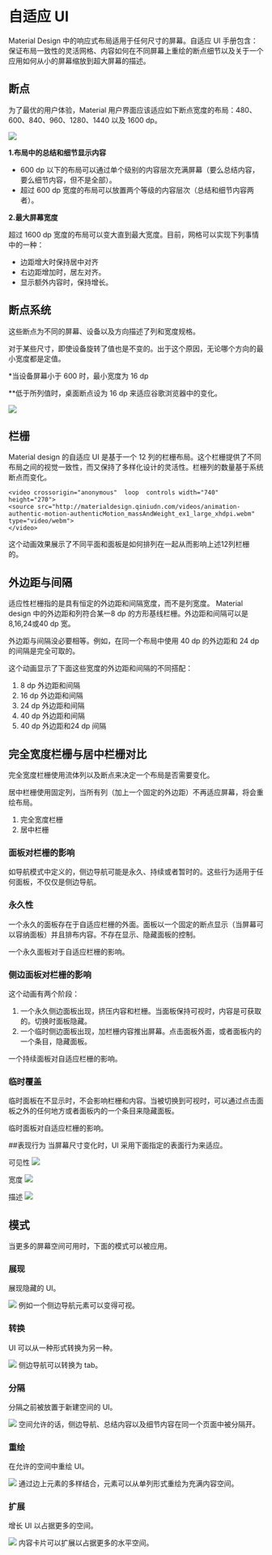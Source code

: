 # 自适应 UI
Material Design 中的响应式布局适用于任何尺寸的屏幕。自适应 UI 手册包含：保证布局一致性的灵活网格、内容如何在不同屏幕上重绘的断点细节以及关于一个应用如何从小的屏幕缩放到超大屏幕的描述。

## 断点
为了最优的用户体验，Material 用户界面应该适应如下断点宽度的布局：480、600、840、960、1280、1440 以及 1600 dp。

![](https://github.com/zhaochong/material-design/blob/master/images/5_1.png)

**1.布局中的总结和细节显示内容**

- 600 dp 以下的布局可以通过单个级别的内容层次充满屏幕（要么总结内容，要么细节内容，但不是全部）。
- 超过 600 dp 宽度的布局可以放置两个等级的内容层次（总结和细节内容两者）。

**2.最大屏幕宽度**

超过 1600 dp 宽度的布局可以变大直到最大宽度。目前，网格可以实现下列事情中的一种：
- 边距增大时保持居中对齐
- 右边距增加时，居左对齐。
- 显示额外内容时，保持增长。

## 断点系统
这些断点为不同的屏幕、设备以及方向描述了列和宽度规格。

对于某些尺寸，即使设备旋转了值也是不变的。出于这个原因，无论哪个方向的最小宽度都是定值。

*当设备屏幕小于 600 时，最小宽度为 16 dp

**低于所列值时，桌面断点设为 16 dp 来适应谷歌浏览器中的变化。

![](https://github.com/zhaochong/material-design/blob/master/images/5_2.png)

## 栏栅
Material design 的自适应 UI 是基于一个 12 列的栏栅布局。这个栏栅提供了不同布局之间的视觉一致性，而又保持了多样化设计的灵活性。栏栅列的数量基于系统断点而变化。

```
<video crossorigin="anonymous"  loop  controls width="740" height="270">
<source src="http://materialdesign.qiniudn.com/videos/animation-authentic-motion-authenticMotion_massAndWeight_ex1_large_xhdpi.webm" type="video/webm">
</video>
```
这个动画效果展示了不同平面和面板是如何排列在一起从而影响上述12列栏栅的。

## 外边距与间隔
适应性栏栅指的是具有恒定的外边距和间隔宽度，而不是列宽度。 Material design 中的外边距和列符合某一8 dp 的方形基线栏栅。外边距和间隔可以是8,16,24或40 dp 宽。

外边距与间隔没必要相等。例如，在同一个布局中使用 40 dp 的外边距和 24 dp 的间隔是完全可取的。

这个动画显示了下面这些宽度的外边距和间隔的不同搭配：
1. 8 dp 外边距和间隔
2. 16 dp 外边距和间隔
3. 24 dp 外边距和间隔
4. 40 dp 外边距和间隔
5. 40 dp 外边距和24 dp 间隔

## 完全宽度栏栅与居中栏栅对比
完全宽度栏栅使用流体列以及断点来决定一个布局是否需要变化。

居中栏栅使用固定列，当所有列（加上一个固定的外边距）不再适应屏幕，将会重绘布局。

1. 完全宽度栏栅
2. 居中栏栅

### 面板对栏栅的影响
如导航模式中定义的，侧边导航可能是永久、持续或者暂时的。这些行为适用于任何面板，不仅仅是侧边导航。

### 永久性
一个永久的面板存在于自适应栏栅的外面。面板以一个固定的断点显示（当屏幕可以容纳面板）并且排布内容。不存在显示、隐藏面板的控制。

一个永久面板对于自适应栏栅的影响。

### 侧边面板对栏栅的影响
这个动画有两个阶段：
1. 一个永久侧边面板出现，挤压内容和栏栅。当面板保持可视时，内容是可获取的。切换时面板隐藏。
2. 一个临时侧边面板出现，加栏栅内容推出屏幕。点击面板外面，或者面板内的一个条目，隐藏面板。

一个持续面板对自适应栏栅的影响。


### 临时覆盖
临时面板在不显示时，不会影响栏栅和内容。当被切换到可视时，可以通过点击面板之外的任何地方或者面板内的一个条目来隐藏面板。


临时面板对自适应栏栅的影响。

##表现行为
当屏幕尺寸变化时，UI 采用下面指定的表面行为来适应。

可见性
![](https://github.com/zhaochong/material-design/blob/master/images/5_4.png)

宽度
![](https://github.com/zhaochong/material-design/blob/master/images/5_5.png)

描述
![](https://github.com/zhaochong/material-design/blob/master/images/5_6.png)

## 模式
当更多的屏幕空间可用时，下面的模式可以被应用。

### 展现
展现隐藏的 UI。

![](https://github.com/zhaochong/material-design/blob/master/images/5_7.png)
例如一个侧边导航元素可以变得可视。

### 转换
UI 可以从一种形式转换为另一种。

![](https://github.com/zhaochong/material-design/blob/master/images/5_8.png)
侧边导航可以转换为 tab。

### 分隔
分隔之前被放置于新建空间的 UI。

![](https://github.com/zhaochong/material-design/blob/master/images/5_9.png)
空间允许的话，侧边导航、总结内容以及细节内容在同一个页面中被分隔开。

### 重绘
在允许的空间中重绘 UI。

![](https://github.com/zhaochong/material-design/blob/master/images/5_10.png)
通过边上元素的多样结合，元素可以从单列形式重绘为充满内容空间。

### 扩展
增长 UI 以占据更多的空间。

![](https://github.com/zhaochong/material-design/blob/master/images/5_11.png)
内容卡片可以扩展以占据更多的水平空间。


